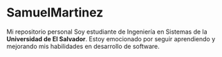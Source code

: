 # SamuelMartinez
Mi repositorio personal
Soy estudiante de Ingeniería en Sistemas de la **Universidad de El Salvador**.
Estoy emocionado por seguir aprendiendo y mejorando mis habilidades en desarrollo de software.
